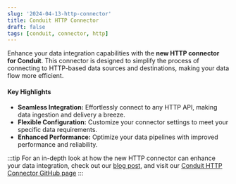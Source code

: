 ```yaml
---
slug: '2024-04-13-http-connector'
title: Conduit HTTP Connector
draft: false
tags: [conduit, connector, http]
---
```


Enhance your data integration capabilities with the **new HTTP connector for Conduit**. This connector is designed to simplify the process of connecting to HTTP-based data sources and destinations, making your data flow more efficient.

<!--truncate-->

#### Key Highlights

- **Seamless Integration:** Effortlessly connect to any HTTP API, making data ingestion and delivery a breeze.
- **Flexible Configuration:** Customize your connector settings to meet your specific data requirements.
- **Enhanced Performance:** Optimize your data pipelines with improved performance and reliability.

:::tip
For an in-depth look at how the new HTTP connector can enhance your data integration, check out our [blog post](https://meroxa.com/blog/introducing-the-new-http-connector-for-conduit-streamline-your-data-flow/), and visit our [Conduit HTTP Connector GitHub page](https://github.com/conduitio-labs/conduit-connector-http)
:::
